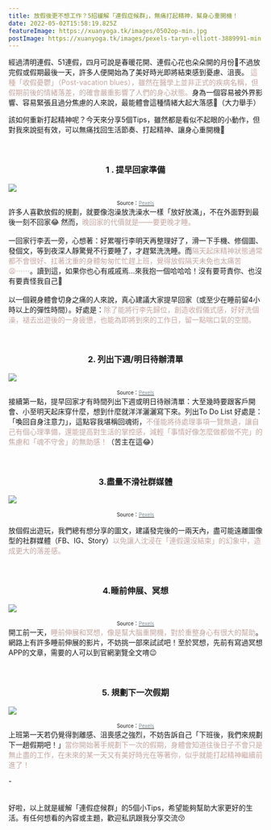 ```yaml
---
title: 放假後更不想工作？5招緩解「連假症候群」，無痛打起精神，幫身心重開機！
date: 2022-05-02T15:58:19.825Z
featureImage: https://xuanyoga.tk/images/0502op-min.jpg
postImage: https://xuanyoga.tk/images/pexels-taryn-elliott-3889991-min.jpg
---
```

經過清明連假、51連假，四月可說是春暖花開、連假心花也朵朵開的月份🌸不過放完假或假期最後一天，許多人便開始為了美好時光即將結束感到憂慮、沮喪。
<font color=#C3A6A0>這種「收假憂鬱」（Post-vacation blues），雖然在醫學上並非正式的疾病名稱，但假期前後的情緒落差，的確會嚴重影響了人們的身心狀態。</font>身為一個容易被外界影響、容易緊張且過分焦慮的人來說，最能體會這種情緒大起大落感🥺（大力舉手）<br>

該如何重新打起精神呢？今天來分享5個Tips，雖然都是看似不起眼的小動作，但對我來說挺有效，可以無痛找回生活節奏、打起精神、讓身心重開機💪
<br>
<br>
<br>

### **<center>1 . 提早回家準備</center>**

![](https://xuanyoga.tk/images/pexels-vlada-karpovich-7368191-min.jpeg)

<center><font size=1>Source：<a href="https://www.pexels.com/zh-tw/photo/7368191/" target="_blank"><font color="#7D8E95">Pexels</font></a></font></center>
許多人喜歡放假的規劃，就要像泡澡放洗澡水一樣「放好放滿」，不在外面野到最後一刻不回家😂 然而，<font color=#C3A6A0>晚回家的代價就是——要更晚才睡。</font>

<br>
<br>
一回家行李丟一旁，心想著：好累喔行李明天再整理好了，滑一下手機、修個圖、發個文，等到夜深人靜驚覺不行要睡了，才趕緊洗洗睡。而<font color=#C3A6A0>隔天起床精神狀態通常都不會很好、扛著沈重的身體匆匆忙忙趕上班，覺得放假隔天未免也太痛苦😩⋯⋯</font>。讀到這，如果你也心有戚戚焉...來我抱一個哈哈哈！沒有要苛責你、也沒有要責怪我自己🥲 
<br>
<br>
以一個親身體會切身之痛的人來說，真心建議大家提早回家（或至少在睡前留4小時以上的彈性時間）。好處是：<font color=#C3A6A0>除了能將行李先歸位，創造收假儀式感，好好洗個澡，褪去出遊後的一身疲憊，也能為即將到來的工作日，留一點喘口氣的空間。</font>
<br>
<br>
<br>

### <center>2. 列出下週/明日待辦清單</center>

![](https://xuanyoga.tk/images/pexels-cottonbro-3826691-min.jpeg)

<center><font size=1>Source：<a href="https://www.pexels.com/zh-tw/photo/3826691/" target="_blank"><font color="#7D8E95">Pexels</font></a></font></center>
接續第一點，提早回家才有時間列出下週或明日待辦清單：大至幾時要跟客戶開會、小至明天起床穿什麼，想到什麼就洋洋灑灑寫下來。列出To Do List 好處是：「喚回自身注意力」，這點容我堪稱回魂術，<font color=#C3A6A0>不僅能將待處理事項一覽無遺，讓自己有個心理準備，還能提高對生活的掌控感，減輕「事情好像怎麼做都做不完」的焦慮和「魂不守舍」的無助感！</font>（苦主在這😂）
<br>
<br>
<br>

### <center>3.盡量不滑社群媒體</center>

![](https://xuanyoga.tk/images/pexels-lisa-fotios-1092671-min.jpeg)

<center><font size=1>Source：<a href="https://www.pexels.com/zh-tw/photo/galaxy-s8-macbook-pro-1092671/" target="_blank"><font color="#7D8E95">Pexels</font></a></font></center>

放個假出遊玩，我們總有想分享的圖文，建議發完後的一兩天內，盡可能遠離圖像型的社群媒體（FB、IG、Story）<font color=#C3A6A0>以免讓人沈浸在「連假還沒結束」的幻象中，造成更大的落差感。</font>
<br>
<br>
<br>

### **<center>4.睡前伸展、冥想</center>**

![](https://xuanyoga.tk/images/pexels-anastasia-shuraeva-7662376-min.jpeg)

<center><font size=1>Source：<a href="https://www.pexels.com/zh-tw/photo/7662376/" target="_blank"><font color="#7D8E95">Pexels</font></a></font></center>
開工前一天，<font color=#C3A6A0>睡前伸展和冥想，像是幫大腦重開機，對於重整身心有很大的幫助</font>。網路上有許多睡前伸展的影片，不妨挑一部來試試吧！至於冥想，先前有寫過冥想APP的文章，需要的人可以到官網瀏覽全文唷😉
<br>
<br>
<br>

### **<center>5. 規劃下一次假期</center>**

![](https://xuanyoga.tk/images/pexels-arthouse-studio-4905089-min.jpeg)

<center><font size=1>Source：<a href="https://www.pexels.com/zh-tw/photo/4905089/" target="_blank"><font color="#7D8E95">Pexels</font></a></font></center>
上班第一天若仍覺得剝離感、沮喪感之強烈，不妨告訴自己「下班後，我們來規劃下一趟假期吧！」<font color=#C3A6A0>當你開始著手規劃下一次的假期，身體會知道往後日子不會只是無止盡的工作，在未來的某一天又有美好時光在等著你，似乎就能打起精神繼續前進了！</font>

\-<br>
<br>
<br>
好啦，以上就是緩解「連假症候群」的5個小Tips，希望能夠幫助大家更好的生活。有任何想看的內容或主題，歡迎私訊跟我分享交流😚